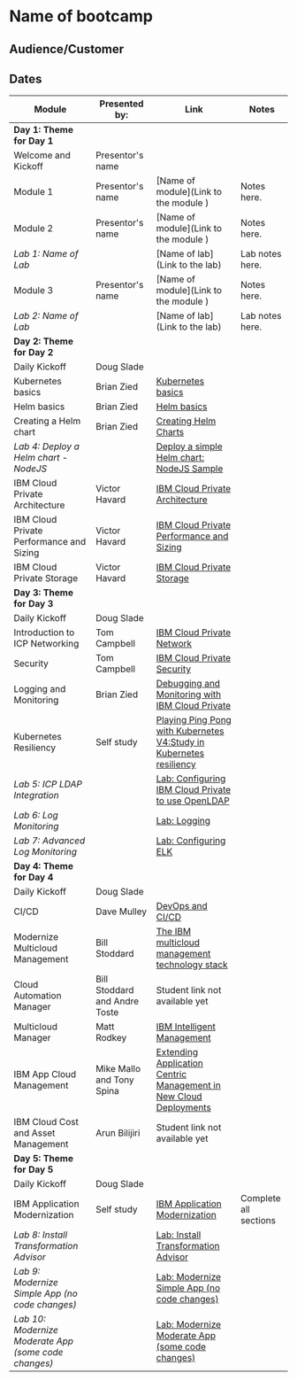 # Name of bootcamp

## Audience/Customer

## Dates


| Module | Presented by: | Link | Notes |
| --- | --- | --- | --- | 
| **Day 1: Theme for Day 1** | |  | |
| Welcome and Kickoff | Presentor's name |  | |
| Module 1 | Presentor's name | [Name of module](Link to the module ) | Notes here. |
| Module 2 | Presentor's name | [Name of module](Link to the module ) | Notes here. |
| _Lab 1: Name of Lab_ | |[Name of lab](Link to the lab) | Lab notes here. |
| Module 3 | Presentor's name | [Name of module](Link to the module ) | Notes here. |
| _Lab 2: Name of Lab_ | |[Name of lab](Link to the lab) | Lab notes here. |
| **Day 2: Theme for Day 2** | |  | |
| Daily Kickoff | Doug Slade |  | |
| Kubernetes basics | Brian Zied | [Kubernetes basics](https://github.com/ibm-cloud-architecture/icp-admin-bootcamp/blob/master/unit-presentations/04%20-%20Kubernetes%20Basics%20v1.0.1.pdf) | |
| Helm basics | Brian Zied | [Helm basics](https://github.com/ibm-cloud-architecture/icp-admin-bootcamp/blob/master/unit-presentations/05%20-%20Helm%20Basics%20v1.01.pdf) | |
| Creating a Helm chart  | Brian Zied | [Creating Helm Charts](https://github.com/ibm-cloud-architecture/icp-admin-bootcamp/blob/master/unit-presentations/06%20-%20Creating%20Helm%20Charts%20v1.0.1.pdf) | |
| _Lab 4: Deploy a Helm chart - NodeJS_ |  |  [Deploy a simple Helm chart: NodeJS Sample](https://github.com/ibm-cloud-architecture/icp-admin-bootcamp/blob/master/labs/Lab%2005%20Deploy%20NodeJS%20Helm.md) |  |
| IBM Cloud Private Architecture | Victor Havard |[IBM Cloud Private Architecture](https://github.com/ibm-cloud-architecture/icp-admin-bootcamp/blob/master/unit-presentations/07%20-%20ICP%20Architecture%20v1.0.1.pdf) | |
| IBM Cloud Private Performance and Sizing | Victor Havard |[IBM Cloud Private Performance and Sizing](https://github.com/ibm-cloud-architecture/icp-admin-bootcamp/blob/master/unit-presentations/08%20-%20ICP%20Performance%20and%20Sizing.pdf) | |
| IBM Cloud Private Storage | Victor Havard |[IBM Cloud Private Storage](https://github.com/ibm-cloud-architecture/icp-admin-bootcamp/blob/master/unit-presentations/09%20-%20ICP%20Storage%20v1.0.1.pdf) | |
| **Day 3: Theme for Day 3** | |  | |
| Daily Kickoff | Doug Slade |  | |
| Introduction to ICP Networking | Tom Campbell | [IBM Cloud Private Network](https://github.com/ibm-cloud-architecture/icp-admin-bootcamp/blob/master/unit-presentations/11%20-%20ICP%20Network%20v1.0.1.pdf)| |
| Security | Tom Campbell |[IBM Cloud Private Security](https://github.com/ibm-cloud-architecture/icp-admin-bootcamp/blob/master/unit-presentations/12%20-%20ICP%20Security%20v1.0.1.pdf) | |
| Logging and Monitoring  | Brian Zied | [Debugging and Monitoring with IBM Cloud Private](https://github.com/ibm-cloud-architecture/icp-admin-bootcamp/blob/master/unit-presentations/13%20-%20ICP%20Logging%20and%20Monitoring.pdf) | |
| Kubernetes Resiliency | Self study | [Playing Ping Pong with Kubernetes V4:Study in Kubernetes resiliency](https://ibm.ent.box.com/s/k342l3bajqe26610rvchnkp46f5lgr6h)| |
| _Lab 5: ICP LDAP Integration_ |  | [Lab: Configuring IBM Cloud Private to use OpenLDAP ](https://github.com/ibm-cloud-architecture/icp-admin-bootcamp/blob/master/labs/Lab%2006%20OpenLDAP.md) | |
| _Lab 6: Log Monitoring_ |  | [Lab: Logging](https://github.com/ibm-cloud-architecture/icp-admin-bootcamp/blob/master/labs/Lab%2007%20Logging.md) | |
| _Lab 7: Advanced Log Monitoring_ | | [Lab: Configuring ELK](https://github.com/ibm-cloud-architecture/icp-admin-bootcamp/blob/master/labs/Lab%2008%20-%20Modified%20Logging.md) | |
| **Day 4: Theme for Day 4** | | | |
| Daily Kickoff | Doug Slade |  | |
| CI/CD | Dave Mulley | [DevOps and CI/CD ](https://github.com/awgoering/business-partner-icp-bootcamp/blob/master/DevOps_ICP.pdf) | |
| Modernize Multicloud Management| Bill Stoddard | [The IBM multicloud management technology stack](https://ibm.ent.box.com/s/8k5wm2msikmsm4ycb9t132xwuei121sk/file/462812285483) | |
| Cloud Automation Manager | Bill Stoddard and Andre Toste |Student link not available yet | |
| Multicloud Manager | Matt Rodkey| [IBM Intelligent Management](https://ibm.ent.box.com/s/8k5wm2msikmsm4ycb9t132xwuei121sk/file/462836336706) | |
| IBM App Cloud Management | Mike Mallo and Tony Spina | [Extending Application Centric Management in New Cloud Deployments](https://ibm.ent.box.com/s/8k5wm2msikmsm4ycb9t132xwuei121sk/file/462828465316) | |
| IBM Cloud Cost and Asset Management | Arun Bilijiri |Student link not available yet | |
| **Day 5: Theme for Day 5** | | | |
| Daily Kickoff | Doug Slade |  | |
| IBM Application Modernization | Self study| [IBM Application Modernization](https://www.ibm.com/cloud/garage/content/course/explore-application-modernization/0)| Complete all sections |
| _Lab 8: Install Transformation Advisor_ | | [Lab: Install Transformation Advisor](https://github.com/ibm-cloud-architecture/icp-dev-workshop/blob/master/Labs/Lab3-InstallTA.md) | |
| _Lab 9: Modernize Simple App (no code changes)_ | | [Lab: Modernize Simple App (no code changes)](https://github.com/ibm-cloud-architecture/icp-dev-workshop/blob/master/Labs/Lab4-SimpleAppMod.md) | |
| _Lab 10: Modernize Moderate App (some code changes)_ | | [Lab: Modernize Moderate App (some code changes)](https://github.com/ibm-cloud-architecture/icp-dev-workshop/blob/master/Labs/Lab5-ModerateAppMod.md) | |


